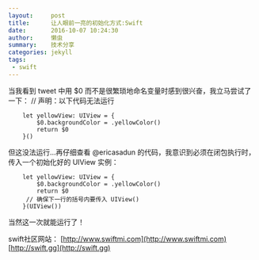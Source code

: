 ```yaml
---
layout:     post
title:      让人眼前一亮的初始化方式:Swift
date:       2016-10-07 10:24:30
author:     懒虫
summary:    技术分享
categories: jekyll
tags:
 - swift
---
```



当我看到 tweet 中用 $0 而不是很繁琐地命名变量时感到很兴奋，我立马尝试了一下：
// 声明：以下代码无法运行
```
    let yellowView: UIView = {
        $0.backgroundColor = .yellowColor()
        return $0
    }()
```
但这没法运行…再仔细查看 @ericasadun 的代码，我意识到必须在闭包执行时，传入一个初始化好的 UIView 实例：
```
    let yellowView: UIView = {
        $0.backgroundColor = .yellowColor()
        return $0
     // 确保下一行的括号内要传入 UIView()
    }(UIView())
```
当然这一次就能运行了！

swift社区网站：
    [http://www.swiftmi.com](http://www.swiftmi.com)  
    [http://swift.gg](http://swift.gg)  
